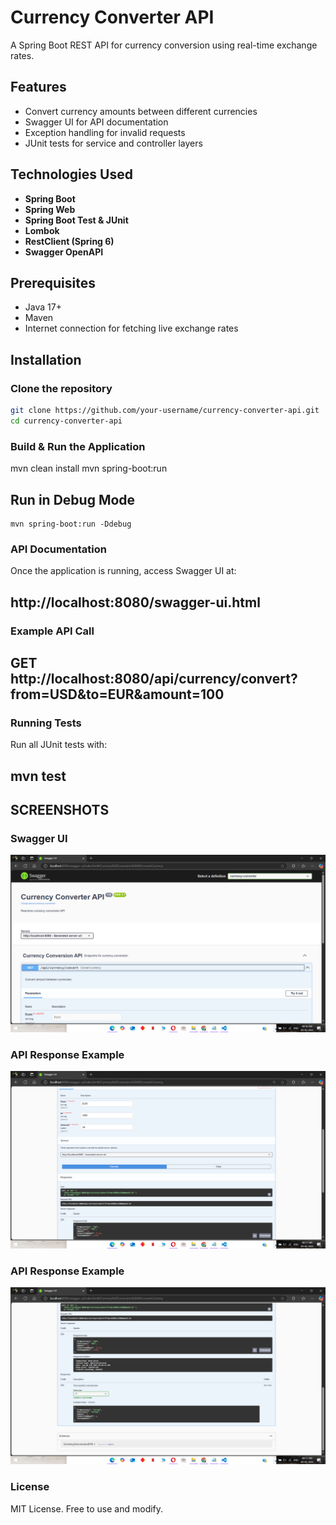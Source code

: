 # Currency Converter API

A Spring Boot REST API for currency conversion using real-time exchange rates.

## Features
- Convert currency amounts between different currencies
- Swagger UI for API documentation
- Exception handling for invalid requests
- JUnit tests for service and controller layers

## Technologies Used
- **Spring Boot**
- **Spring Web**
- **Spring Boot Test & JUnit**
- **Lombok**
- **RestClient (Spring 6)**
- **Swagger OpenAPI**

## Prerequisites
- Java 17+
- Maven
- Internet connection for fetching live exchange rates

## Installation

### Clone the repository
```sh
git clone https://github.com/your-username/currency-converter-api.git
cd currency-converter-api
```
 
###  Build & Run the Application

mvn clean install
mvn spring-boot:run

## Run in Debug Mode

```
mvn spring-boot:run -Ddebug
```

### API Documentation
Once the application is running, access Swagger UI at:

## http://localhost:8080/swagger-ui.html

### Example API Call

## GET http://localhost:8080/api/currency/convert?from=USD&to=EUR&amount=100

### Running Tests
Run all JUnit tests with:
## mvn test

## SCREENSHOTS

### Swagger UI
![Swagger UI](images/Screenshot1.png)

### API Response Example
![API Response](images/Screenshot2.png)

### API Response Example
![API Response](images/Screenshot3.png)

### License

MIT License. Free to use and modify.
